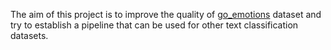 The aim of this project is to improve the quality of [go_emotions](https://huggingface.co/datasets/go_emotions) dataset and try to establish a pipeline that can be used for other text classification datasets.
